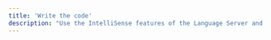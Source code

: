 ```yaml
---
title: 'Write the code'
description: "Use the IntelliSense features of the Language Server and the other capabilities of the visual editor to develop Ballerina code effortlessly without prior knowledge of the language syntax."
---
```

